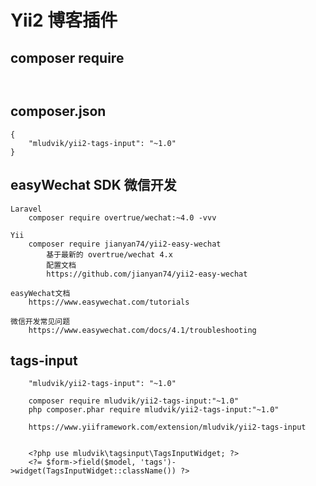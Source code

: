 # Yii2 博客插件


## composer require
```


```


## composer.json

```
{
	"mludvik/yii2-tags-input": "~1.0"
}

```


## easyWechat SDK 微信开发
```
Laravel
	composer require overtrue/wechat:~4.0 -vvv

Yii
	composer require jianyan74/yii2-easy-wechat
		基于最新的 overtrue/wechat 4.x
		配置文档
		https://github.com/jianyan74/yii2-easy-wechat

easyWechat文档
	https://www.easywechat.com/tutorials

微信开发常见问题
	https://www.easywechat.com/docs/4.1/troubleshooting

```


## tags-input
```
	"mludvik/yii2-tags-input": "~1.0"

	composer require mludvik/yii2-tags-input:"~1.0"
	php composer.phar require mludvik/yii2-tags-input:"~1.0"

	https://www.yiiframework.com/extension/mludvik/yii2-tags-input


	<?php use mludvik\tagsinput\TagsInputWidget; ?>
	<?= $form->field($model, 'tags')->widget(TagsInputWidget::className()) ?>

```